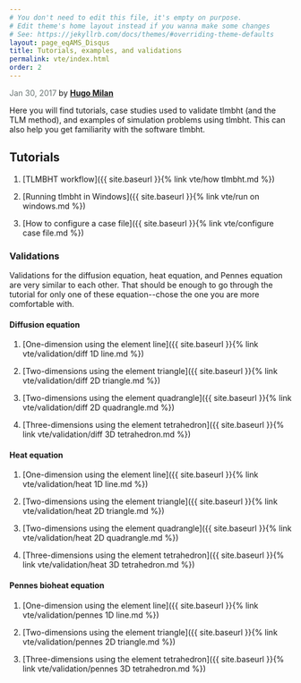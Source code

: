 ```yaml
---
# You don't need to edit this file, it's empty on purpose.
# Edit theme's home layout instead if you wanna make some changes
# See: https://jekyllrb.com/docs/themes/#overriding-theme-defaults
layout: page_eqAMS_Disqus
title: Tutorials, examples, and validations
permalink: vte/index.html
order: 2
---
```


<span style="color:#697473">Jan 30, 2017</span> by [**Hugo Milan**](https://hugomilan.github.io/)

Here you will find tutorials, case studies used to validate tlmbht (and the TLM method), and examples of simulation problems using tlmbht. This can also help you get familiarity with the software tlmbht. 

## Tutorials

1. [TLMBHT workflow]({{ site.baseurl }}{% link vte/how tlmbht.md %})

2. [Running tlmbht in Windows]({{ site.baseurl }}{% link vte/run on windows.md %})

3. [How to configure a case file]({{ site.baseurl }}{% link vte/configure case file.md %})



### Validations

Validations for the diffusion equation, heat equation, and Pennes equation are very similar to each other. That should be enough to go through the tutorial for only one of these equation--chose the one you are more comfortable with.

#### Diffusion equation

1. [One-dimension using the element line]({{ site.baseurl }}{% link vte/validation/diff 1D line.md %})

1. [Two-dimensions using the element triangle]({{ site.baseurl }}{% link vte/validation/diff 2D triangle.md %})

1. [Two-dimensions using the element quadrangle]({{ site.baseurl }}{% link vte/validation/diff 2D quadrangle.md %})

1. [Three-dimensions using the element tetrahedron]({{ site.baseurl }}{% link vte/validation/diff 3D tetrahedron.md %})

#### Heat equation

1. [One-dimension using the element line]({{ site.baseurl }}{% link vte/validation/heat 1D line.md %})

1. [Two-dimensions using the element triangle]({{ site.baseurl }}{% link vte/validation/heat 2D triangle.md %})

1. [Two-dimensions using the element quadrangle]({{ site.baseurl }}{% link vte/validation/heat 2D quadrangle.md %})

1. [Three-dimensions using the element tetrahedron]({{ site.baseurl }}{% link vte/validation/heat 3D tetrahedron.md %})

#### Pennes bioheat equation

1. [One-dimension using the element line]({{ site.baseurl }}{% link vte/validation/pennes 1D line.md %})

1. [Two-dimensions using the element triangle]({{ site.baseurl }}{% link vte/validation/pennes 2D triangle.md %})

1. [Three-dimensions using the element tetrahedron]({{ site.baseurl }}{% link vte/validation/pennes 3D tetrahedron.md %})
